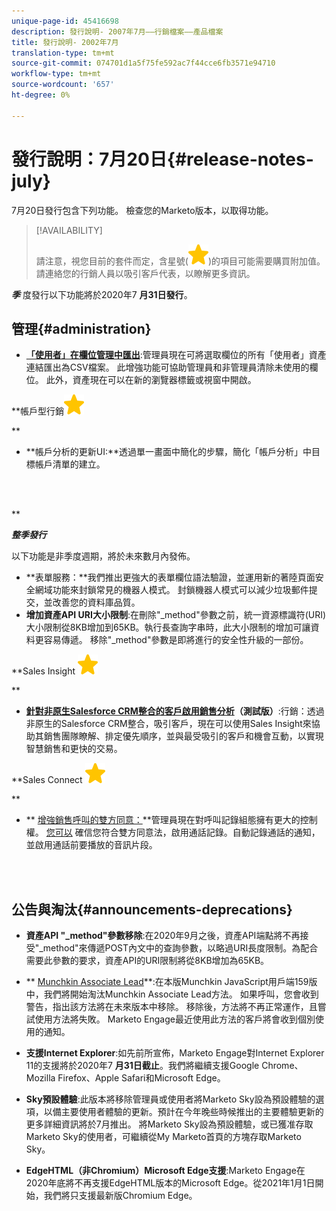 ```yaml
---
unique-page-id: 45416698
description: 發行說明- 2007年7月——行銷檔案——產品檔案
title: 發行說明- 2002年7月
translation-type: tm+mt
source-git-commit: 074701d1a5f75fe592ac7f44cce6fb3571e94710
workflow-type: tm+mt
source-wordcount: '657'
ht-degree: 0%

---
```



# 發行說明：7月20日{#release-notes-july}

7月20日發行包含下列功能。 檢查您的Marketo版本，以取得功能。

>[!AVAILABILITY]
>
>
>請注意，視您目前的套件而定，含星號(![(star)](assets/star-yellow.svg))的項目可能需要購買附加值。 請連絡您的行銷人員以吸引客戶代表，以瞭解更多資訊。

***季*** 度發行以下功能將於2020年7 **月31日發行**。

## 管理{#administration}

* **[「使用者」在欄位管理中匯出](https://docs.marketo.com/x/hAK1Ag)**:管理員現在可將選取欄位的所有「使用者」資產連結匯出為CSV檔案。 此增強功能可協助管理員和非管理員清除未使用的欄位。 此外，資產現在可以在新的瀏覽器標籤或視窗中開啟。

**帳戶型行銷![(star)](assets/star-yellow.svg)

**

* **帳戶分析的更新UI:**透過單一畫面中簡化的步驟，簡化「帳戶分析」中目標帳戶清單的建立。

<br> 

**

***整季發行***

以下功能是非季度週期，將於未來數月內發佈。

* **表單服務：**我們推出更強大的表單欄位語法驗證，並運用新的著陸頁面安全網域功能來封鎖常見的機器人模式。 封鎖機器人模式可以減少垃圾郵件提交，並改善您的資料庫品質。
* **增加資產API URI大小限制**:在刪除&quot;_method&quot;參數之前，統一資源標識符(URI)大小限制從8KB增加到65KB。執行長查詢字串時，此大小限制的增加可讓資料更容易傳遞。 移除&quot;_method&quot;參數是即將進行的安全性升級的一部份。

**Sales Insight ![(star)](assets/star-yellow.svg)

**

* **[針對非原生Salesforce CRM整合的客戶啟用銷售分析](https://docs.marketo.com/x/pQK1Ag)（測試版）**:行銷：透過非原生的Salesforce CRM整合，吸引客戶，現在可以使用Sales Insight來協助其銷售團隊瞭解、排定優先順序，並與最受吸引的客戶和機會互動，以實現智慧銷售和更快的交易。

**Sales Connect ![(star)](assets/star-yellow.svg)

**

* ** [增強銷售呼叫的雙方同意：](https://docs.marketo.com/x/dgC1Ag)**管理員現在對呼叫記錄組態擁有更大的控制權。 [您可以](https://docs.marketo.com/x/dAC1Ag) 確信您符合雙方同意法，啟用通話記錄。自動記錄通話的通知，並啟用通話前要播放的音訊片段。

<br> 

## 公告與淘汰{#announcements-deprecations}

* **資產API &quot;_method&quot;參數移除**:在2020年9月之後，資產API端點將不再接受&quot;_method&quot;來傳遞POST內文中的查詢參數，以略過URI長度限制。為配合需要此參數的要求，資產API的URI限制將從8KB增加為65KB。
* ** [Munchkin Associate Lead](https://developers.marketo.com/blog/deprecation-of-munchkin-associate-lead-method/)**:在本版Munchkin JavaScript用戶端159版中，我們將開始淘汰Munchkin Associate Lead方法。 如果呼叫，您會收到警告，指出該方法將在未來版本中移除。 移除後，方法將不再正常運作，且嘗試使用方法將失敗。 Marketo Engage最近使用此方法的客戶將會收到個別使用的通知。
* **支援Internet Explorer**:如先前所宣佈，Marketo Engage對Internet Explorer 11的支援將於2020年7 **月31日截止**。我們將繼續支援Google Chrome、Mozilla Firefox、Apple Safari和Microsoft Edge。

* **Sky預設體驗**:此版本將移除管理員或使用者將Marketo Sky設為預設體驗的選項，以備主要使用者體驗的更新。預計在今年晚些時候推出的主要體驗更新的更多詳細資訊將於7月推出。 將Marketo Sky設為預設體驗，或已獲准存取Marketo Sky的使用者，可繼續從My Marketo首頁的方塊存取Marketo Sky。
* **EdgeHTML（非Chromium）Microsoft Edge支援**:Marketo Engage在2020年底將不再支援EdgeHTML版本的Microsoft Edge。從2021年1月1日開始，我們將只支援最新版Chromium Edge。

